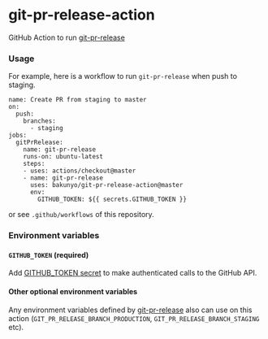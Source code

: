 # git-pr-release-action

GitHub Action to run [git-pr-release](https://github.com/motemen/git-pr-release)

### Usage

For example, here is a workflow to run `git-pr-release` when push to staging.

```
name: Create PR from staging to master
on:
  push:
    branches:
      - staging
jobs:
  gitPrRelease:
    name: git-pr-release
    runs-on: ubuntu-latest
    steps:
    - uses: actions/checkout@master
    - name: git-pr-release
      uses: bakunyo/git-pr-release-action@master
      env:
        GITHUB_TOKEN: ${{ secrets.GITHUB_TOKEN }}
```

or see `.github/workflows` of this repository.

### Environment variables

#### `GITHUB_TOKEN` (required)

Add [GITHUB_TOKEN secret](https://help.github.com/en/articles/virtual-environments-for-github-actions#github_token-secret) to make authenticated calls to the GitHub API.

#### Other optional environment variables

Any environment variables defined by [git-pr-release](https://github.com/motemen/git-pr-release) also can use on this action (`GIT_PR_RELEASE_BRANCH_PRODUCTION`, `GIT_PR_RELEASE_BRANCH_STAGING` etc).
